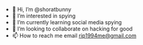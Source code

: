 - 👋 Hi, I’m @shoratbunny
- 👀 I’m interested in spying
- 🌱 I’m currently learning social media spying
- 💞️ I’m looking to collaborate on hacking for good
- 📫 How to reach me email rip1994me@gmail.com

<!---
shoratbunny/shoratbunny is a ✨ special ✨ repository because its `README.md` (this file) appears on your GitHub profile.
You can click the Preview link to take a look at your changes.
--->
